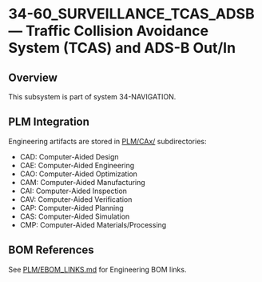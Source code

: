 # 34-60_SURVEILLANCE_TCAS_ADSB — Traffic Collision Avoidance System (TCAS) and ADS-B Out/In

## Overview
This subsystem is part of system 34-NAVIGATION.

## PLM Integration
Engineering artifacts are stored in [PLM/CAx/](./PLM/CAx/) subdirectories:
- CAD: Computer-Aided Design
- CAE: Computer-Aided Engineering
- CAO: Computer-Aided Optimization
- CAM: Computer-Aided Manufacturing
- CAI: Computer-Aided Inspection
- CAV: Computer-Aided Verification
- CAP: Computer-Aided Planning
- CAS: Computer-Aided Simulation
- CMP: Computer-Aided Materials/Processing

## BOM References
See [PLM/EBOM_LINKS.md](./PLM/EBOM_LINKS.md) for Engineering BOM links.
